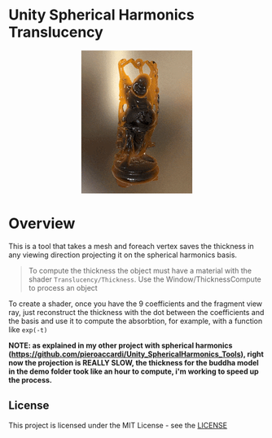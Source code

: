 ﻿# Unity Spherical Harmonics Translucency
<p align="center">
  <img src="animated.gif" title="banner">
</p>

# Overview
This is a tool that takes a mesh and foreach vertex saves the thickness in any viewing direction projecting it on  the spherical harmonics basis.
> To compute the thickness the object must have a material with the shader `Translucency/Thickness`. Use the Window/ThicknessCompute to process an object

To create a shader, once you have the 9 coefficients and the fragment view ray, just reconstruct the thickness with the dot between the coefficients and the basis and use it to compute the absorbtion, for example, with a function like `exp(-t)`

**NOTE: as explained in my other  project with spherical harmonics (https://github.com/pieroaccardi/Unity_SphericalHarmonics_Tools), right now the projection is REALLY SLOW, the thickness for the buddha model in the demo folder took like an hour to compute, i'm working to speed up the process.**

## License
This project is licensed under the MIT License - see the [LICENSE](LICENSE)

